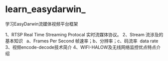# learn_easydarwin_
学习EasyDarwin流媒体视频平台框架

1、RTSP  Real Time Streaming Protocal  实时流媒体协议。
2、Stream 流涉及的基本知识   a、Frames Per Second 帧速率；b、分辨率；c、码流率  data rate
3、视频encode-decode技术简介
4、WIFI-HALOW及无线网络监控优点特点介绍

